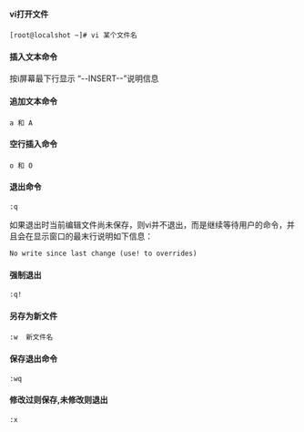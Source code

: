 #### vi打开文件
````
[root@localshot ~]# vi 某个文件名
````

#### 插入文本命令
按i屏幕最下行显示 “--INSERT--”说明信息

#### 追加文本命令
````
a 和 A
````

#### 空行插入命令
````
o 和 O
````

#### 退出命令
````
:q
````
如果退出时当前编辑文件尚未保存，则vi并不退出，而是继续等待用户的命令，并且会在显示窗口的最末行说明如下信息：
````
No write since last change (use! to overrides)
````

#### 强制退出
````
:q!
````

#### 另存为新文件
````
:w  新文件名
````

#### 保存退出命令 
````
:wq
````

#### 修改过则保存,未修改则退出
````
:x
````